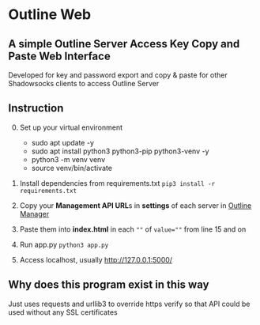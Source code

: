 # Outline Web

## A simple Outline Server Access Key Copy and Paste Web Interface

Developed for key and password export and copy & paste for other Shadowsocks clients to access Outline Server

## Instruction
0. Set up your virtual environment
   -  sudo apt update -y
   -  sudo apt install python3 python3-pip python3-venv -y
   -   python3 -m venv venv
   -  source venv/bin/activate

0. Install dependencies from requirements.txt 
`pip3 install -r requirements.txt` 

0. Copy your **Management API URL**s in **settings** of each server in [Outline Manager](https://getoutline.org/en/home)

0. Paste them into **index.html** in each `""` of `value=""` from line 15 and on

0. Run app.py 
`python3 app.py`

0. Access localhost, usually http://127.0.0.1:5000/

## Why does this program exist in this way
Just uses requests and urllib3 to override https verify so that API could be used without any SSL certificates

